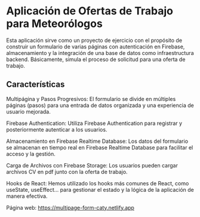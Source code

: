 # Aplicación de Ofertas de Trabajo para Meteorólogos

Esta aplicación sirve como un proyecto de ejercicio con el
propósito de construir un formulario de varias páginas con
autenticación en Firebase, almacenamiento y la integración
de una base de datos como infraestructura backend.
Básicamente, simula el proceso de solicitud para una oferta
de trabajo.

## Características

Multipágina y Pasos Progresivos: El formulario se divide en múltiples páginas (pasos) para una entrada de datos organizada y una experiencia de usuario mejorada.

Firebase Authentication: Utiliza Firebase Authentication para registrar y posteriormente autenticar a los usuarios.

Almacenamiento en Firebase Realtime Database: Los datos del formulario se almacenan en tiempo real en Firebase Realtime Database para facilitar el acceso y la gestión.

Carga de Archivos con Firebase Storage: Los usuarios pueden cargar archivos CV en pdf junto con la oferta de trabajo.

Hooks de React: Hemos utilizado los hooks más comunes de React, como useState, useEffect... para gestionar el estado y la lógica de la aplicación de manera efectiva.

Página web: https://multipage-form-caty.netlify.app
